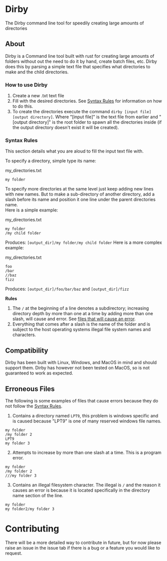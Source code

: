 # Dirby
The Dirby command line tool for speedily creating large amounts of directories


## About

Dirby is a Command line tool built with rust for creating large amounts of folders without out the need to do it by hand, create batch files, etc. Dirby does this by parsing a simple text file that specifies what directories to make and the child directories. 

### How to use Dirby

1. Create a new .txt text file
2. Fill with the desired directories. See [Syntax Rules](#syntax-rules) for information on how to do this.
3. To create the directories execute the command `dirby [input file] [output directory]`. Where "[input file]" is the text file from earlier and "[output directory]" is the root folder to spawn all the directories inside (if the output directory doesn't exist it will be created).

### Syntax Rules
This section details what you are aloud to fill the input text file with.<br>

To specify a directory, simple type its name:<br>

my_directories.txt
```
my folder
```
To specify more directories at the same level just keep adding new lines with new names. But to make a sub-directory of another directory, add a slash before its name and position it one line under the parent directories name. <br>
Here is a simple example:

my_directories.txt
```
my folder
/my child folder
```
Produces: `[output_dir]/my folder/my child folder`
Here is a more complex example:

my_directories.txt
```
foo
/bar
//baz
fizz
```
Produces: `[output_dir]/foo/bar/baz` and `[output_dir]/fizz`

**Rules**
1. The `/` at the beginning of a line denotes a subdirectory; increasing directory depth by more than one at a time by adding more than one slash, will cause and error. See [files that will cause an error](#erroneous-files).
2. Everything that comes after a slash is the name of the folder and is subject to the host operating systems illegal file system names and characters.

## Compatibility
Dirby has been built with Linux, Windows, and MacOS in mind and should support them. Dirby has however not been tested on MacOS, so is not guaranteed to work as expected.

## Erroneous Files
The following is some examples of files that cause errors because they do not follow the [Syntax Rules](#syntax-rules).

1. Contains a directory named `LPT9`, this problem is windows specific and is caused because "LPT9" is one of many reserved windows file names.
```
my folder
/my folder 2
LPT9
my folder 3
```
2. Attempts to increase by more than one slash at a time. This is a program error.
```
my folder
/my folder 2
///my folder 3
```
3. Contains an illegal filesystem character. The illegal is `/` and the reason it causes an error is because it is located specifically in the directory name section of the line.
```
my folder
my folder2/my folder 3
```

# Contributing
There will be a more detailed way to contribute in future, but for now please raise an issue in the issue tab if there is a bug or a feature you would like to request.
